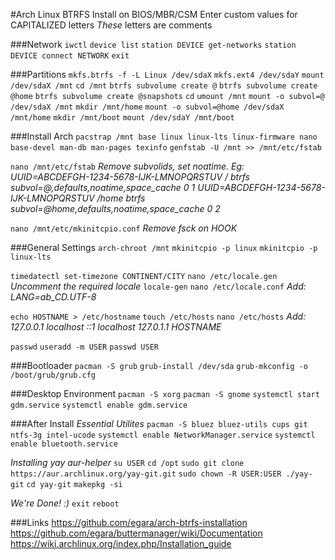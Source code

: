 #Arch Linux BTRFS Install on BIOS/MBR/CSM
Enter custom values for CAPITALIZED letters
*These* letters are comments

###Network
`iwctl`
`device list`
`station DEVICE get-networks`
`station DEVICE connect NETWORK`
`exit`

###Partitions
`mkfs.btrfs -f -L Linux /dev/sdaX`
`mkfs.ext4 /dev/sdaY`
`mount /dev/sdaX /mnt`
`cd /mnt`
`btrfs subvolume create @`
`btrfs subvolume create @home`
`btrfs subvolume create @snapshots`
`cd`
`umount /mnt`
`mount -o subvol=@ /dev/sdaX /mnt`
`mkdir /mnt/home`
`mount -o subvol=@home /dev/sdaX /mnt/home`
`mkdir /mnt/boot`
`mount /dev/sdaY /mnt/boot`

###Install Arch
`pacstrap /mnt base linux linux-lts linux-firmware nano base-devel man-db man-pages texinfo`
`genfstab -U /mnt >> /mnt/etc/fstab`

`nano /mnt/etc/fstab`
*Remove subvolids, set noatime. Eg:*
*UUID=ABCDEFGH-1234-5678-IJK-LMNOPQRSTUV / btrfs subvol=@,defaults,noatime,space_cache 0 1*
*UUID=ABCDEFGH-1234-5678-IJK-LMNOPQRSTUV /home btrfs subvol=@home,defaults,noatime,space_cache 0 2*

`nano /mnt/etc/mkinitcpio.conf`
*Remove fsck on HOOK*


###General Settings
`arch-chroot /mnt`
`mkinitcpio -p linux`
`mkinitcpio -p linux-lts`

`timedatectl set-timezone CONTINENT/CITY`
`nano /etc/locale.gen`
*Uncomment the required locale*
`locale-gen`
`nano /etc/locale.conf`
*Add: LANG=ab_CD.UTF-8*

`echo HOSTNAME > /etc/hostname`
`touch /etc/hosts`
`nano /etc/hosts`
*Add:*
*127.0.0.1	localhost*
*::1		localhost*
*127.0.1.1	HOSTNAME*

`passwd`
`useradd -m USER`
`passwd USER`

###Bootloader
`pacman -S grub`
`grub-install /dev/sda`
`grub-mkconfig -o /boot/grub/grub.cfg`

###Desktop Environment
`pacman -S xorg`
`pacman -S gnome`
`systemctl start gdm.service`
`systemctl enable gdm.service`

###After Install
*Essential Utilites*
`pacman -S bluez bluez-utils cups git ntfs-3g intel-ucode`
`systemctl enable NetworkManager.service`
`systemctl enable bluetooth.service`

*Installing yay aur-helper*
`su USER`
`cd /opt`
`sudo git clone https://aur.archlinux.org/yay-git.git`
`sudo chown -R USER:USER ./yay-git`
`cd yay-git`
`makepkg -si`

*We're Done! :)*
`exit`
`reboot`

###Links
https://github.com/egara/arch-btrfs-installation
https://github.com/egara/buttermanager/wiki/Documentation
https://wiki.archlinux.org/index.php/Installation_guide
